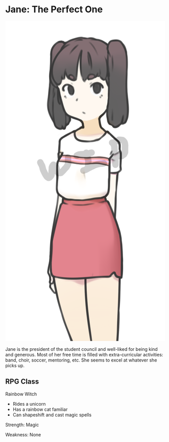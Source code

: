 # Jane: The Perfect One

![Jane](Images/Jane.png)

Jane is the president of the student council and well-liked for being kind and generous. Most of her free time is filled with extra-curricular activities: band, choir, soccer, mentoring, etc. She seems to excel at whatever she picks up.

## RPG Class
Rainbow Witch
* Rides a unicorn
* Has a rainbow cat familiar
* Can shapeshift and cast magic spells

Strength: Magic

Weakness: None

